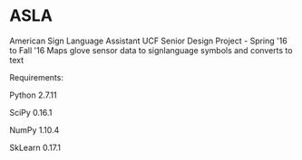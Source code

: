 # ASLA
American Sign Language Assistant
UCF Senior Design Project - Spring '16 to Fall '16
Maps glove sensor data to signlanguage symbols and converts to text


Requirements:

Python 2.7.11

SciPy 0.16.1

NumPy 1.10.4

SkLearn 0.17.1